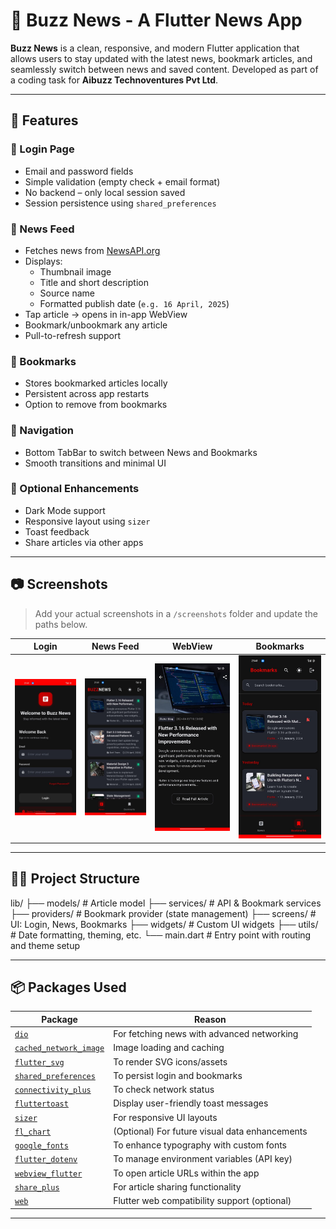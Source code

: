 # 📰 Buzz News - A Flutter News App

**Buzz News** is a clean, responsive, and modern Flutter application that allows users to stay updated with the latest news, bookmark articles, and seamlessly switch between news and saved content. Developed as part of a coding task for **Aibuzz Technoventures Pvt Ltd**.

---

## 🚀 Features

### 🔐 Login Page
- Email and password fields
- Simple validation (empty check + email format)
- No backend – only local session saved
- Session persistence using `shared_preferences`

### 📰 News Feed
- Fetches news from [NewsAPI.org](https://newsapi.org/)
- Displays:
  - Thumbnail image
  - Title and short description
  - Source name
  - Formatted publish date (`e.g. 16 April, 2025`)
- Tap article → opens in in-app WebView
- Bookmark/unbookmark any article
- Pull-to-refresh support

### 🔖 Bookmarks
- Stores bookmarked articles locally
- Persistent across app restarts
- Option to remove from bookmarks

### 🧭 Navigation
- Bottom TabBar to switch between News and Bookmarks
- Smooth transitions and minimal UI

### 🌙 Optional Enhancements
- Dark Mode support
- Responsive layout using `sizer`
- Toast feedback
- Share articles via other apps

---

## 📷 Screenshots

> Add your actual screenshots in a `/screenshots` folder and update the paths below.

| Login | News Feed | WebView | Bookmarks |
|-------|-----------|---------|-----------|
| ![Login](git_image/login.jpg) | ![News](git_image/news_feed.jpg) | ![WebView](git_image/web_view.jpg) | ![Bookmarks](git_image/book_marks.jpg) |

---

## 🧑‍💻 Project Structure

lib/
├── models/ # Article model
├── services/ # API & Bookmark services
├── providers/ # Bookmark provider (state management)
├── screens/ # UI: Login, News, Bookmarks
├── widgets/ # Custom UI widgets
├── utils/ # Date formatting, theming, etc.
└── main.dart # Entry point with routing and theme setup


---

## 📦 Packages Used

| Package | Reason |
|--------|--------|
| [`dio`](https://pub.dev/packages/dio) | For fetching news with advanced networking |
| [`cached_network_image`](https://pub.dev/packages/cached_network_image) | Image loading and caching |
| [`flutter_svg`](https://pub.dev/packages/flutter_svg) | To render SVG icons/assets |
| [`shared_preferences`](https://pub.dev/packages/shared_preferences) | To persist login and bookmarks |
| [`connectivity_plus`](https://pub.dev/packages/connectivity_plus) | To check network status |
| [`fluttertoast`](https://pub.dev/packages/fluttertoast) | Display user-friendly toast messages |
| [`sizer`](https://pub.dev/packages/sizer) | For responsive UI layouts |
| [`fl_chart`](https://pub.dev/packages/fl_chart) | (Optional) For future visual data enhancements |
| [`google_fonts`](https://pub.dev/packages/google_fonts) | To enhance typography with custom fonts |
| [`flutter_dotenv`](https://pub.dev/packages/flutter_dotenv) | To manage environment variables (API key) |
| [`webview_flutter`](https://pub.dev/packages/webview_flutter) | To open article URLs within the app |
| [`share_plus`](https://pub.dev/packages/share_plus) | For article sharing functionality |
| [`web`](https://pub.dev/packages/web) | Flutter web compatibility support (optional) |

---


